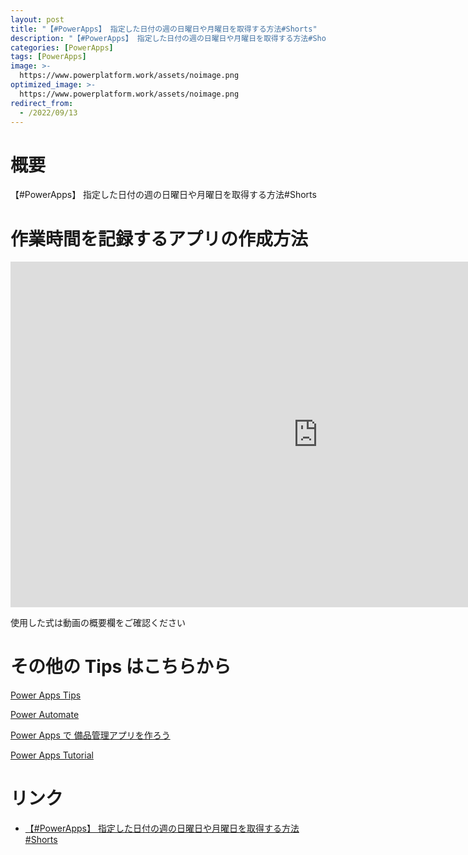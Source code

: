 ```yaml
---
layout: post
title: "【#PowerApps】 指定した日付の週の日曜日や月曜日を取得する方法#Shorts"
description: "【#PowerApps】 指定した日付の週の日曜日や月曜日を取得する方法#Shortsを動画で分かりやすく解説"
categories: [PowerApps]
tags: [PowerApps]
image: >-
  https://www.powerplatform.work/assets/noimage.png
optimized_image: >-
  https://www.powerplatform.work/assets/noimage.png
redirect_from:
  - /2022/09/13
---
```



#  概要

【#PowerApps】 指定した日付の週の日曜日や月曜日を取得する方法#Shorts


# 作業時間を記録するアプリの作成方法

<iframe width="983" height="553" src="https://www.youtube.com/embed/FMYTZsogTc8" title="YouTube video player" frameborder="0" allow="accelerometer; autoplay; clipboard-write; encrypted-media; gyroscope; picture-in-picture" allowfullscreen></iframe>


使用した式は動画の概要欄をご確認ください


# その他の Tips はこちらから

[Power Apps Tips](https://www.youtube.com/watch?v=VrAQf3JQ7yM&list=PLVhFi1fb3DqakSLVMn22DDcySXh9jtzi- )


[Power Automate](https://www.youtube.com/watch?v=-YnJYT0ASEM&list=PLVhFi1fb3Dqbzic6GieqnLFgD3aTj-eHA)


[Power Apps で 備品管理アプリを作ろう](https://www.youtube.com/playlist?list=PLVhFi1fb3DqZM3HKb8Hea6XEL96990Fyn)


[Power Apps Tutorial](https://www.youtube.com/playlist?list=PLVhFi1fb3DqalxpL974VvAJvV4iWoSbe_)


# リンク


- [【#PowerApps】 指定した日付の週の日曜日や月曜日を取得する方法#Shorts](https://www.youtube.com/watch?v=FMYTZsogTc8)

